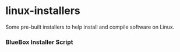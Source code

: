 # linux-installers
Some pre-built installers to help install and compile software on Linux.



<h3>BlueBox Installer Script</h3>
